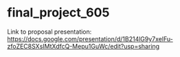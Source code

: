 # final_project_605

Link to proposal presentation: https://docs.google.com/presentation/d/1B214lG9y7xelFu-zfoZEC8SXsIMtXdfcQ-Mepu1GuWc/edit?usp=sharing
